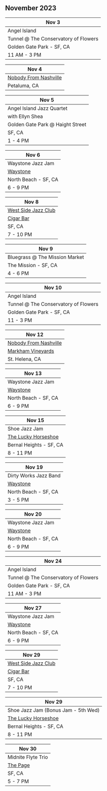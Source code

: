 ## November 2023

| Nov 3
|-
| Angel Island
| Tunnel @ The Conservatory of Flowers
| Golden Gate Park - SF, CA
| 11 AM - 3 PM

| Nov 4
|-
| <a href="https://www.thebash.com/bluegrass/nobodyfromnashville" target="NFN">Nobody From Nashville</a>
| Petaluma, CA

| Nov 5
|-
| Angel Island Jazz Quartet
| with Ellyn Shea
| Golden Gate Park @ Haight Street
| SF, CA
| 1 - 4 PM

| Nov 6
| -
| Waystone Jazz Jam
| <a href="https://www.waystonesf.com" target="new">Waystone</a>
| North Beach - SF, CA
| 6 - 9 PM

| Nov 8
|-
| <a href="http://westsidejazzclub.com" target="WSJC">West Side Jazz Club</a>
| <a href="http://www.cigarbarandgrill.com" target="CB">Cigar Bar</a>
| SF, CA
| 7 - 10 PM

| Nov 9
|-
| Bluegrass @ The Mission Market
| The Mission - SF, CA
| 4 - 6 PM

| Nov 10
|-
| Angel Island
| Tunnel @ The Conservatory of Flowers
| Golden Gate Park - SF, CA
| 11 - 3 PM

| Nov 12
|-
| <a href="https://www.thebash.com/bluegrass/nobodyfromnashville" target="NFN">Nobody From Nashville</a>
| <a href="https://markhamvineyards.com" target="Markham">Markham Vineyards</a>
| St. Helena, CA

| Nov 13
| -
| Waystone Jazz Jam
| <a href="https://www.waystonesf.com" target="new">Waystone</a>
| North Beach - SF, CA
| 6 - 9 PM

| Nov 15
|-
| Shoe Jazz Jam
| <a href="https://www.theluckyhorseshoebar.com/" target="Shoe">The Lucky Horseshoe</a>
| Bernal Heights - SF, CA
| 8 - 11 PM

| Nov 19
|-
| Dirty Works Jazz Band
| <a href="https://www.waystonesf.com" target="new">Waystone</a>
| North Beach - SF, CA
| 3 - 5 PM

| Nov 20
| -
| Waystone Jazz Jam
| <a href="https://www.waystonesf.com" target="new">Waystone</a>
| North Beach - SF, CA
| 6 - 9 PM

| Nov 24
|-
| Angel Island
| Tunnel @ The Conservatory of Flowers
| Golden Gate Park - SF, CA
| 11 AM - 3 PM

| Nov 27
| -
| Waystone Jazz Jam
| <a href="https://www.waystonesf.com" target="new">Waystone</a>
| North Beach - SF, CA
| 6 - 9 PM

| Nov 29
|-
| <a href="http://westsidejazzclub.com" target="WSJC">West Side Jazz Club</a>
| <a href="http://www.cigarbarandgrill.com" target="CB">Cigar Bar</a>
| SF, CA
| 7 - 10 PM

| Nov 29
|-
| Shoe Jazz Jam (Bonus Jam - 5th Wed)
| <a href="https://www.theluckyhorseshoebar.com/" target="Shoe">The Lucky Horseshoe</a>
| Bernal Heights - SF, CA
| 8 - 11 PM

| Nov 30
|-
| Midnite Flyte Trio
| <a href="thepagebar.com" target="Page">The Page</a>
| SF, CA
| 5 - 7 PM


